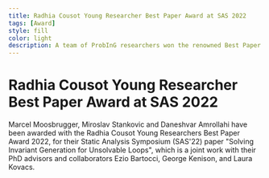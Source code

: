 ```yaml
---
title: Radhia Cousot Young Researcher Best Paper Award at SAS 2022
tags: [Award]  
style: fill
color: light
description: A team of ProbInG researchers won the renowned Best Paper Award at SAS 2022. 
---
```


# Radhia Cousot Young Researcher Best Paper Award at SAS 2022

Marcel Moosbrugger, Miroslav Stankovic and Daneshvar Amrollahi have 
been awarded with the Radhia Cousot
Young Researchers Best Paper Award 2022, for their Static Analysis
Symposium (SAS'22) paper "Solving Invariant Generation for
Unsolvable Loops", which is a joint work with their PhD advisors
and collaborators Ezio Bartocci, George Kenison, and Laura Kovacs. 
